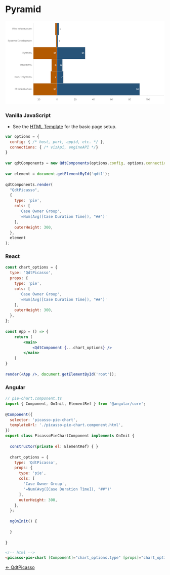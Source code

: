 # Pyramid

![Pyramid Chart](../assets/picassoPyramid.png)

### Vanilla JavaScript

- See the [HTML Template](https://github.com/qlik-demo-team/qdt-components/blob/master/docs/usage/Html.md) for the
basic page setup. 

```js
var options = {
  config: { /* host, port, appid, etc. */ },
  connections: { /* vizApi, engineAPI */}
}

var qdtComponents = new QdtComponents(options.config, options.connections);

var element = document.getElementById('qdt1');

qdtComponents.render(
  "QdtPicasso", 
  {
    type: 'pie', 
    cols: [
      'Case Owner Group',
      '=Num(Avg([Case Duration Time]), "##")'
    ],
    outerHeight: 300,
  }, 
  element
);
```

### React

```jsx
const chart_options = {
  type: 'QdtPicasso',
  props: {
    type: 'pie',
    cols: [
      'Case Owner Group',
      '=Num(Avg([Case Duration Time]), "##")'
    ],
    outerHeight: 300,
  },
};

const App = () => {
    return (
        <main>
            <QdtComponent {...chart_options} />
        </main>
    )
}

render(<App />, document.getElementById('root'));
```

### Angular

```js
// pie-chart.component.ts
import { Component, OnInit, ElementRef } from '@angular/core';

@Component({
  selector: 'picasso-pie-chart',
  templateUrl: './picasso-pie-chart.component.html',
})
export class PicassoPieChartComponent implements OnInit {

  constructor(private el: ElementRef) { }

  chart_options = {
    type: 'QdtPicasso',
    props: {
      type: 'pie',
      cols: [
        'Case Owner Group',
        '=Num(Avg([Case Duration Time]), "##")'
      ],
      outerHeight: 300,
    },
  };

  ngOnInit() {

  }

}
```

```html
<!-- html -->
<picasso-pie-chart [Component]="chart_options.type" [props]="chart_options.props"></picasso-pie-chart>
```

[← QdtPicasso](../)